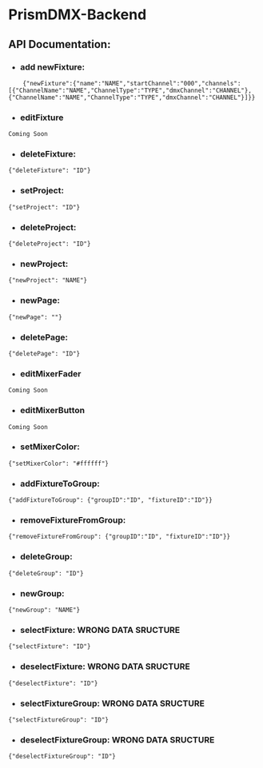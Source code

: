 # PrismDMX-Backend

## API Documentation:

- ### add newFixture:
```
    {"newFixture":{"name":"NAME","startChannel":"000","channels":[{"ChannelName":"NAME","ChannelType":"TYPE","dmxChannel":"CHANNEL"},{"ChannelName":"NAME","ChannelType":"TYPE","dmxChannel":"CHANNEL"}]}}
```

- ### editFixture
```
Coming Soon
```

- ### deleteFixture:
```
{"deleteFixture": "ID"}
```

- ### setProject:
```
{"setProject": "ID"}
```

- ### deleteProject:
```
{"deleteProject": "ID"}
```

- ### newProject:
```
{"newProject": "NAME"}
```

- ### newPage:
```
{"newPage": ""}
```

- ### deletePage:
```
{"deletePage": "ID"}
```

- ### editMixerFader
```
Coming Soon
```

- ### editMixerButton
```
Coming Soon
```

- ### setMixerColor:
```
{"setMixerColor": "#ffffff"}
```

- ### addFixtureToGroup:
```
{"addFixtureToGroup": {"groupID":"ID", "fixtureID":"ID"}}
```

- ### removeFixtureFromGroup:
```
{"removeFixtureFromGroup": {"groupID":"ID", "fixtureID":"ID"}}
```

- ### deleteGroup:
```
{"deleteGroup": "ID"}
```

- ### newGroup:
```
{"newGroup": "NAME"}
```

- ### selectFixture: WRONG DATA SRUCTURE
```
{"selectFixture": "ID"}
```

- ### deselectFixture: WRONG DATA SRUCTURE
```
{"deselectFixture": "ID"}
```

- ### selectFixtureGroup: WRONG DATA SRUCTURE
```
{"selectFixtureGroup": "ID"}
```

- ### deselectFixtureGroup: WRONG DATA SRUCTURE
```
{"deselectFixtureGroup": "ID"}
```